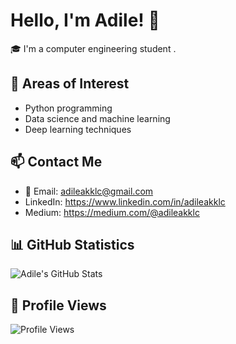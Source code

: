 # Hello, I'm Adile! 👋

🎓 I'm a computer engineering student .

## 💬 Areas of Interest
- Python programming
- Data science and machine learning
- Deep learning techniques

## 📫 Contact Me
- 📧 Email: adileakklc@gmail.com
- LinkedIn: https://www.linkedin.com/in/adileakklc
- Medium: https://medium.com/@adileakklc

## 📊 GitHub Statistics
![Adile's GitHub Stats](https://github-readme-stats.vercel.app/api?username=adileakklc&show_icons=true&theme=radical)

## 👀 Profile Views

![Profile Views](https://komarev.com/ghpvc/?username=adileakklc&color=blueviolet)
